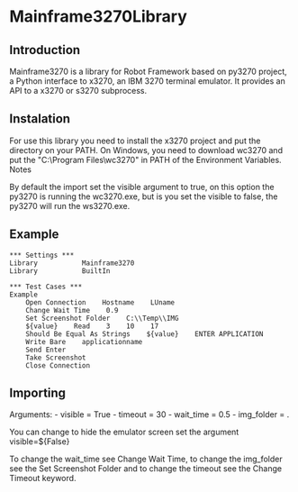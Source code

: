 # Mainframe3270Library

## Introduction

Mainframe3270 is a library for Robot Framework based on py3270 project, a Python interface to x3270, an IBM 3270 terminal emulator. It provides an API to a x3270 or s3270 subprocess.

## Instalation

For use this library you need to install the x3270 project and put the directory on your PATH. On Windows, you need to download wc3270 and put the "C:\Program Files\wc3270" in PATH of the Environment Variables.
Notes

By default the import set the visible argument to true, on this option the py3270 is running the wc3270.exe, but is you set the visible to false, the py3270 will run the ws3270.exe.

## Example

    *** Settings ***
    Library           Mainframe3270
    Library           BuiltIn

    *** Test Cases ***
    Example
        Open Connection    Hostname    LUname
        Change Wait Time    0.9
        Set Screenshot Folder    C:\\Temp\\IMG
        ${value}    Read    3    10    17
        Should Be Equal As Strings    ${value}    ENTER APPLICATION
        Write Bare    applicationname
        Send Enter
        Take Screenshot
        Close Connection

## Importing

Arguments:
    - visible = True
    - timeout = 30
    - wait_time = 0.5
    - img_folder = . 	

You can change to hide the emulator screen set the argument visible=${False}

To change the wait_time see Change Wait Time, to change the img_folder see the Set Screenshot Folder and to change the timeout see the Change Timeout keyword.